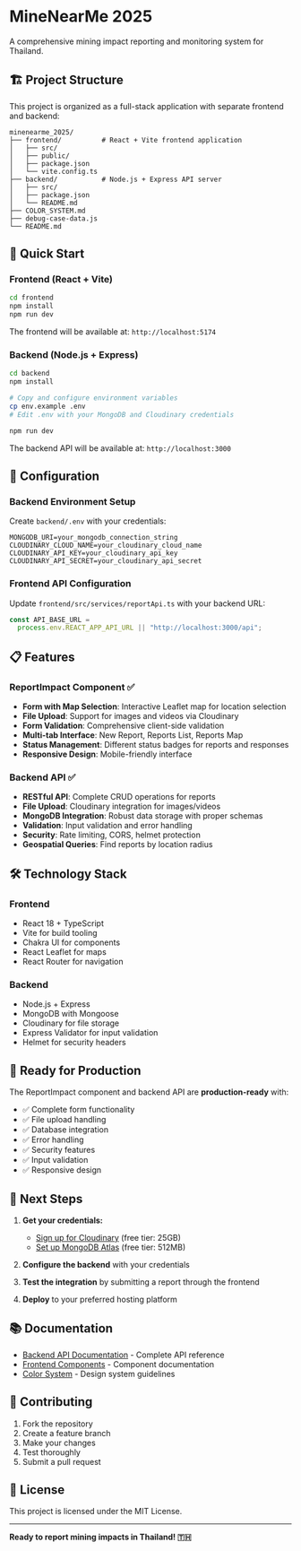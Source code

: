 # MineNearMe 2025

A comprehensive mining impact reporting and monitoring system for Thailand.

## 🏗️ Project Structure

This project is organized as a full-stack application with separate frontend and backend:

```
minenearme_2025/
├── frontend/          # React + Vite frontend application
│   ├── src/
│   ├── public/
│   ├── package.json
│   └── vite.config.ts
├── backend/           # Node.js + Express API server
│   ├── src/
│   ├── package.json
│   └── README.md
├── COLOR_SYSTEM.md
├── debug-case-data.js
└── README.md
```

## 🚀 Quick Start

### Frontend (React + Vite)

```bash
cd frontend
npm install
npm run dev
```

The frontend will be available at: `http://localhost:5174`

### Backend (Node.js + Express)

```bash
cd backend
npm install

# Copy and configure environment variables
cp env.example .env
# Edit .env with your MongoDB and Cloudinary credentials

npm run dev
```

The backend API will be available at: `http://localhost:3000`

## 🔧 Configuration

### Backend Environment Setup

Create `backend/.env` with your credentials:

```env
MONGODB_URI=your_mongodb_connection_string
CLOUDINARY_CLOUD_NAME=your_cloudinary_cloud_name
CLOUDINARY_API_KEY=your_cloudinary_api_key
CLOUDINARY_API_SECRET=your_cloudinary_api_secret
```

### Frontend API Configuration

Update `frontend/src/services/reportApi.ts` with your backend URL:

```typescript
const API_BASE_URL =
  process.env.REACT_APP_API_URL || "http://localhost:3000/api";
```

## 📋 Features

### ReportImpact Component ✅

- **Form with Map Selection**: Interactive Leaflet map for location selection
- **File Upload**: Support for images and videos via Cloudinary
- **Form Validation**: Comprehensive client-side validation
- **Multi-tab Interface**: New Report, Reports List, Reports Map
- **Status Management**: Different status badges for reports and responses
- **Responsive Design**: Mobile-friendly interface

### Backend API ✅

- **RESTful API**: Complete CRUD operations for reports
- **File Upload**: Cloudinary integration for images/videos
- **MongoDB Integration**: Robust data storage with proper schemas
- **Validation**: Input validation and error handling
- **Security**: Rate limiting, CORS, helmet protection
- **Geospatial Queries**: Find reports by location radius

## 🛠️ Technology Stack

### Frontend

- React 18 + TypeScript
- Vite for build tooling
- Chakra UI for components
- React Leaflet for maps
- React Router for navigation

### Backend

- Node.js + Express
- MongoDB with Mongoose
- Cloudinary for file storage
- Express Validator for input validation
- Helmet for security headers

## 📱 Ready for Production

The ReportImpact component and backend API are **production-ready** with:

- ✅ Complete form functionality
- ✅ File upload handling
- ✅ Database integration
- ✅ Error handling
- ✅ Security features
- ✅ Input validation
- ✅ Responsive design

## 📝 Next Steps

1. **Get your credentials:**

   - [Sign up for Cloudinary](https://cloudinary.com/users/register/free) (free tier: 25GB)
   - [Set up MongoDB Atlas](https://www.mongodb.com/atlas/database) (free tier: 512MB)

2. **Configure the backend** with your credentials

3. **Test the integration** by submitting a report through the frontend

4. **Deploy** to your preferred hosting platform

## 📚 Documentation

- [Backend API Documentation](backend/README.md) - Complete API reference
- [Frontend Components](frontend/src/components/) - Component documentation
- [Color System](COLOR_SYSTEM.md) - Design system guidelines

## 🤝 Contributing

1. Fork the repository
2. Create a feature branch
3. Make your changes
4. Test thoroughly
5. Submit a pull request

## 📄 License

This project is licensed under the MIT License.

---

**Ready to report mining impacts in Thailand! 🇹🇭**
